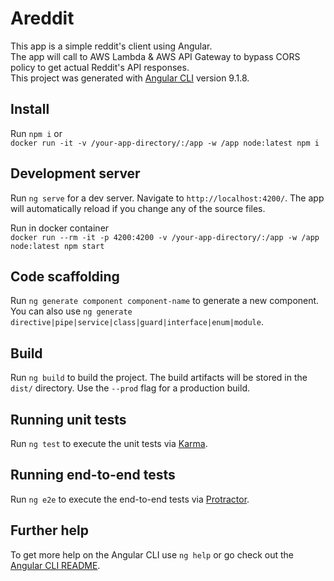 # Areddit

This app is a simple reddit's client using Angular.  
The app will call to AWS Lambda & AWS API Gateway to bypass CORS policy to get actual Reddit's API responses.  
This project was generated with [Angular CLI](https://github.com/angular/angular-cli) version 9.1.8.

## Install

Run `npm i` or  
 ```docker run -it -v /your-app-directory/:/app -w /app node:latest npm i```

## Development server

Run `ng serve` for a dev server. Navigate to `http://localhost:4200/`. The app will automatically reload if you change any of the source files.  

Run in docker container  
```docker run --rm -it -p 4200:4200 -v /your-app-directory/:/app -w /app node:latest npm start```
## Code scaffolding

Run `ng generate component component-name` to generate a new component. You can also use `ng generate directive|pipe|service|class|guard|interface|enum|module`.

## Build

Run `ng build` to build the project. The build artifacts will be stored in the `dist/` directory. Use the `--prod` flag for a production build.

## Running unit tests

Run `ng test` to execute the unit tests via [Karma](https://karma-runner.github.io).

## Running end-to-end tests

Run `ng e2e` to execute the end-to-end tests via [Protractor](http://www.protractortest.org/).

## Further help

To get more help on the Angular CLI use `ng help` or go check out the [Angular CLI README](https://github.com/angular/angular-cli/blob/master/README.md).
